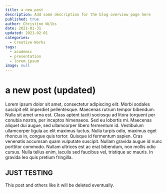 ```yaml
---
title: a new post
description: Add some description for the blog overview page here
published: true
author: Christine Wilks
date: 2021-01-31
updated: 2021-02-01
categories:
  - Creative Works
tags:
  - academic
  - presentation
  - lorem ipsum
image: null
---
```


# a new post (updated)

Lorem ipsum dolor sit amet, consectetur adipiscing elit. Morbi sodales suscipit elit imperdiet pellentesque. Maecenas rutrum tempor bibendum. Nulla sit amet urna est. Class aptent taciti sociosqu ad litora torquent per conubia nostra, per inceptos himenaeos. Sed eu lobortis mi. Maecenas aliquet dui augue, sed ullamcorper libero fermentum id. Vestibulum ullamcorper ligula ac elit maximus luctus. Nulla turpis odio, maximus eget rhoncus in, congue quis tortor. Quisque id fermentum sapien. Cras venenatis accumsan quam vulputate suscipit. Nullam gravida augue id nunc porttitor commodo. Nullam ultrices est ac erat bibendum, non mollis odio cursus. Nulla tellus enim, iaculis sed faucibus vel, tristique ac mauris. In gravida leo quis pretium fringilla.

## JUST TESTING

This post and others like it will be deleted eventually.
